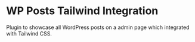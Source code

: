 # WP Posts Tailwind Integration
Plugin to showcase all WordPress posts on a admin page which integrated with Tailwind CSS.
